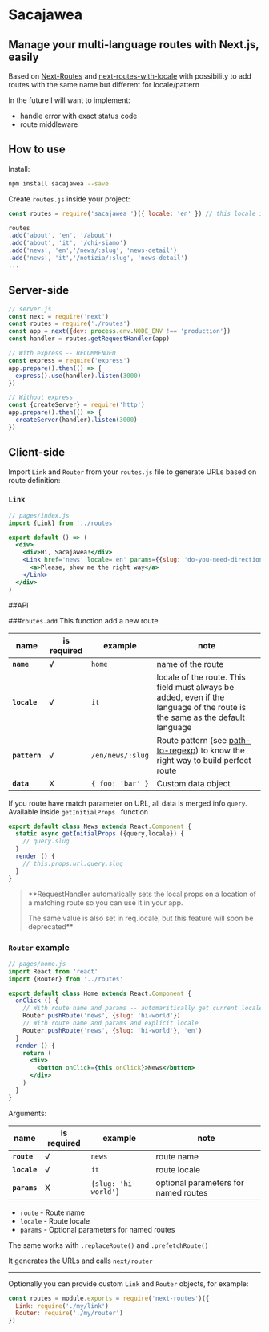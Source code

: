 # Sacajawea 

## Manage your multi-language routes with Next.js, easily

Based on [Next-Routes](https://github.com/fridays/next-routes) and [next-routes-with-locale](https://github.com/vonschau/next-routes-with-locale) with possibility to add routes with the same name but different for locale/pattern 

In the future I will want to implement:
+ handle error with exact status code 
+ route middleware

## How to use

Install:

```bash
npm install sacajawea --save
```

Create `routes.js` inside your project:

```javascript
const routes = require('sacajawea ')({ locale: 'en' }) // this locale is the default language

routes
.add('about', 'en', '/about')
.add('about', 'it', '/chi-siamo')
.add('news', 'en','/news/:slug', 'news-detail')
.add('news', 'it','/notizia/:slug', 'news-detail')
...
```


## Server-side

```javascript
// server.js
const next = require('next')
const routes = require('./routes')
const app = next({dev: process.env.NODE_ENV !== 'production'})
const handler = routes.getRequestHandler(app)

// With express -- RECOMMENDED
const express = require('express')
app.prepare().then(() => {
  express().use(handler).listen(3000)
})

// Without express
const {createServer} = require('http')
app.prepare().then(() => {
  createServer(handler).listen(3000)
})
```


## Client-side

Import `Link` and `Router` from your `routes.js` file to generate URLs based on route definition:

### `Link`

```jsx
// pages/index.js
import {Link} from '../routes'

export default () => (
  <div>
    <div>Hi, Sacajawea!</div>
    <Link href='news' locale='en' params={{slug: 'do-you-need-directions'}}>
      <a>Please, show me the right way</a>
    </Link>
  </div>
)
```

##API

###`routes.add`
This function add a new route

| name  | is required  | example  | note  |
| ------------ | ------------ | ------------ | ------------ |
|  **`name`** | √  | `home`  | name of the route  |
|  **`locale`** |  √ | `it`  | locale of the route. This field must always be added, even if the language of the route is the same as the default language  |
| **`pattern`** | √  | `/en/news/:slug`  | Route pattern (see [path-to-regexp](https://github.com/pillarjs/path-to-regexp)) to know the right way to build perfect route  |
| **`data`**  | X  | ` { foo: 'bar' } `  | Custom data object  |

If you route have match parameter on URL, all data is merged info `query`. Available inside `getInitialProps ` function

```javascript
export default class News extends React.Component {
  static async getInitialProps ({query,locale}) {
    // query.slug
  }
  render () {
    // this.props.url.query.slug
  }
}
```

> **RequestHandler automatically sets the local props on a location of a matching route so you can use it in your app.
>
> The same value is also set in req.locale, but this feature will soon be deprecated**


### `Router` example

```jsx
// pages/home.js
import React from 'react'
import {Router} from '../routes'

export default class Home extends React.Component {
  onClick () {
    // With route name and params -- automaritically get current locale
    Router.pushRoute('news', {slug: 'hi-world'})
    // With route name and params and explicit locale
    Router.pushRoute('news', {slug: 'hi-world'}, 'en')
  }
  render () {
    return (
      <div>
        <button onClick={this.onClick}>News</button>
      </div>
    )
  }
}
```
Arguments:

| name  | is required  | example  | note  |
| ------------ | ------------ | ------------ | ------------ |
|  **`route`** | √  | `news`  | route name  |
|  **`locale`** | √  | `it`  | route locale  |
|  **`params`** | X  | `{slug: 'hi-world'}`  | optional parameters for named routes  |


- `route` - Route name
- `locale` - Route locale
- `params` - Optional parameters for named routes

The same works with `.replaceRoute()` and `.prefetchRoute()`

It generates the URLs and calls `next/router`

---

Optionally you can provide custom `Link` and `Router` objects, for example:

```javascript
const routes = module.exports = require('next-routes')({
  Link: require('./my/link')
  Router: require('./my/router')
})
```